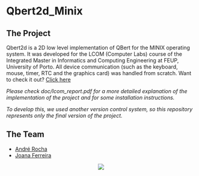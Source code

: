 # Qbert2d_Minix

## The Project


Qbert2d is a 2D low level implementation of QBert for the MINIX operating system. It was developed for the LCOM (Computer Labs) course of the Integrated Master in Informatics and Computing Engineering at FEUP, University of Porto.
All device communication (such as the keyboard, mouse, timer, RTC and the graphics card) was handled from scratch. 
Want to check it out? [Click here](https://youtu.be/8HIFKGhm0Ms)

*Please check doc/lcom_report.pdf for a more detailed explanation of the implementation of the project and for some installation instructions.*

*To develop this, we used another version control system, so this repository represents only the final version of the project.*

## The Team
* [André Rocha](https://github.com/andrefmrocha "andrefmrocha")
* [Joana Ferreira](https://github.com/joanaferreira0011 "joanaferreira0011")

<div style="text-align:center"><img src="https://i.imgur.com/u1eYrEC.png"></div>
